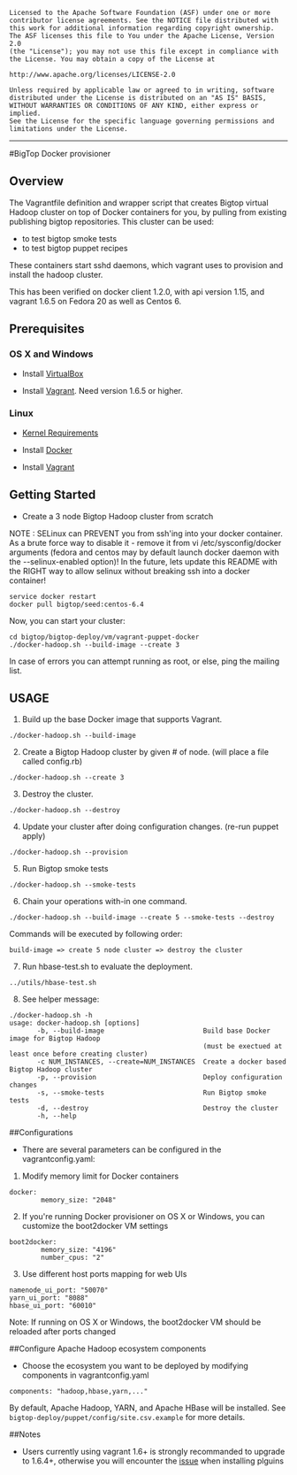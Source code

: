     Licensed to the Apache Software Foundation (ASF) under one or more
    contributor license agreements. See the NOTICE file distributed with
    this work for additional information regarding copyright ownership.
    The ASF licenses this file to You under the Apache License, Version 2.0
    (the "License"); you may not use this file except in compliance with
    the License. You may obtain a copy of the License at

    http://www.apache.org/licenses/LICENSE-2.0

    Unless required by applicable law or agreed to in writing, software
    distributed under the License is distributed on an "AS IS" BASIS,
    WITHOUT WARRANTIES OR CONDITIONS OF ANY KIND, either express or implied.
    See the License for the specific language governing permissions and
    limitations under the License.

------------------------------------------------------------------------------------------------------------------------------------------------------

#BigTop Docker provisioner

## Overview

The Vagrantfile definition and wrapper script that creates Bigtop virtual Hadoop cluster on top of Docker containers for you, by pulling from existing publishing bigtop repositories.
This cluster can be used:

- to test bigtop smoke tests
- to test bigtop puppet recipes

These containers start sshd daemons, which vagrant uses to provision and install the hadoop cluster.

This has been verified on docker client 1.2.0, with api version 1.15, and vagrant 1.6.5 on Fedora 20 as well as Centos 6.

## Prerequisites

### OS X and Windows

* Install [VirtualBox](https://www.virtualbox.org/wiki/Downloads)

* Install [Vagrant](http://www.vagrantup.com/downloads.html). Need version 1.6.5 or higher.

### Linux

* [Kernel Requirements](http://docker.readthedocs.org/en/v0.5.3/installation/kernel/)

* Install [Docker](https://docs.docker.com/installation/)

* Install [Vagrant](http://www.vagrantup.com/downloads.html)

## Getting Started

* Create a 3 node Bigtop Hadoop cluster from scratch

NOTE : SELinux can PREVENT you from ssh'ing into your docker container.
As a brute force way to disable it  - remove it from vi /etc/sysconfig/docker arguments
(fedora and centos may by default launch docker daemon with the --selinux-enabled option)!
In the future, lets update this README with the RIGHT way to allow selinux without breaking
ssh into a docker container!

```
service docker restart
docker pull bigtop/seed:centos-6.4
```

Now, you can start your cluster:

```
cd bigtop/bigtop-deploy/vm/vagrant-puppet-docker
./docker-hadoop.sh --build-image --create 3
```
In case of errors you can attempt running as root, or else, ping the mailing list.

## USAGE

1) Build up the base Docker image that supports Vagrant.

```
./docker-hadoop.sh --build-image
```

2) Create a Bigtop Hadoop cluster by given # of node. (will place a file called config.rb)

```
./docker-hadoop.sh --create 3
```

3) Destroy the cluster.

```
./docker-hadoop.sh --destroy
```

4) Update your cluster after doing configuration changes. (re-run puppet apply)

```
./docker-hadoop.sh --provision
```

5) Run Bigtop smoke tests

```
./docker-hadoop.sh --smoke-tests
```

6) Chain your operations with-in one command.

```
./docker-hadoop.sh --build-image --create 5 --smoke-tests --destroy
```

Commands will be executed by following order:

```
build-image => create 5 node cluster => destroy the cluster
```

7) Run hbase-test.sh to evaluate the deployment.

```
../utils/hbase-test.sh
```

8) See helper message:

```
./docker-hadoop.sh -h
usage: docker-hadoop.sh [options]
       -b, --build-image                         Build base Docker image for Bigtop Hadoop
                                                 (must be exectued at least once before creating cluster)
       -c NUM_INSTANCES, --create=NUM_INSTANCES  Create a docker based Bigtop Hadoop cluster
       -p, --provision                           Deploy configuration changes
       -s, --smoke-tests                         Run Bigtop smoke tests
       -d, --destroy                             Destroy the cluster
       -h, --help

```

##Configurations

* There are several parameters can be configured in the vagrantconfig.yaml:

1) Modify memory limit for Docker containers

```
docker:
        memory_size: "2048"

```

2)  If you're running Docker provisioner on OS X or Windows, you can customize the boot2docker VM settings

```
boot2docker:
        memory_size: "4196"
        number_cpus: "2"
```

3) Use different host ports mapping for web UIs

```
namenode_ui_port: "50070"
yarn_ui_port: "8088"
hbase_ui_port: "60010"

```
Note: If running on OS X or Windows, the boot2docker VM should be reloaded after ports changed


##Configure Apache Hadoop ecosystem components
* Choose the ecosystem you want to be deployed by modifying components in vagrantconfig.yaml

```
components: "hadoop,hbase,yarn,..."
```

By default, Apache Hadoop, YARN, and Apache HBase will be installed.
See `bigtop-deploy/puppet/config/site.csv.example` for more details.

##Notes

* Users currently using vagrant 1.6+ is strongly recommanded to upgrade to 1.6.4+, otherwise you will encounter the [issue](https://github.com/mitchellh/vagrant/issues/3769) when installing plguins

